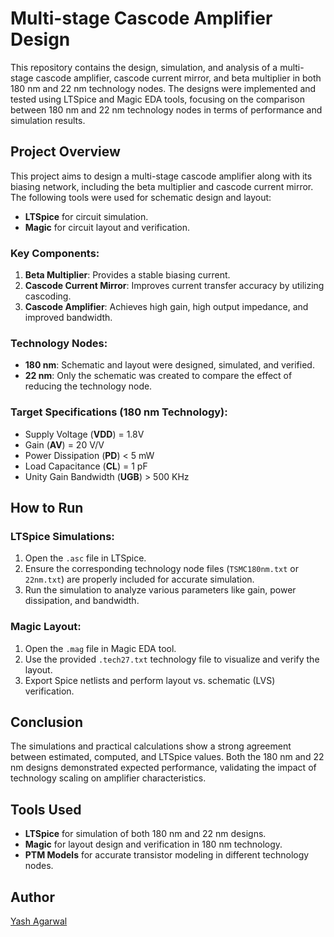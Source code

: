 # Multi-stage Cascode Amplifier Design

This repository contains the design, simulation, and analysis of a multi-stage cascode amplifier, cascode current mirror, and beta multiplier in both 180 nm and 22 nm technology nodes. The designs were implemented and tested using LTSpice and Magic EDA tools, focusing on the comparison between 180 nm and 22 nm technology nodes in terms of performance and simulation results.

## Project Overview

This project aims to design a multi-stage cascode amplifier along with its biasing network, including the beta multiplier and cascode current mirror. The following tools were used for schematic design and layout:
- **LTSpice** for circuit simulation.
- **Magic** for circuit layout and verification.

### Key Components:
1. **Beta Multiplier**: Provides a stable biasing current.
2. **Cascode Current Mirror**: Improves current transfer accuracy by utilizing cascoding.
3. **Cascode Amplifier**: Achieves high gain, high output impedance, and improved bandwidth.

### Technology Nodes:
- **180 nm**: Schematic and layout were designed, simulated, and verified.
- **22 nm**: Only the schematic was created to compare the effect of reducing the technology node.

### Target Specifications (180 nm Technology):
- Supply Voltage (**VDD**) = 1.8V
- Gain (**AV**) = 20 V/V
- Power Dissipation (**PD**) < 5 mW
- Load Capacitance (**CL**) = 1 pF
- Unity Gain Bandwidth (**UGB**) > 500 KHz


## How to Run

### LTSpice Simulations:
1. Open the `.asc` file in LTSpice.
2. Ensure the corresponding technology node files (`TSMC180nm.txt` or `22nm.txt`) are properly included for accurate simulation.
3. Run the simulation to analyze various parameters like gain, power dissipation, and bandwidth.

### Magic Layout:
1. Open the `.mag` file in Magic EDA tool.
2. Use the provided `.tech27.txt` technology file to visualize and verify the layout.
3. Export Spice netlists and perform layout vs. schematic (LVS) verification.

## Conclusion

The simulations and practical calculations show a strong agreement between estimated, computed, and LTSpice values. Both the 180 nm and 22 nm designs demonstrated expected performance, validating the impact of technology scaling on amplifier characteristics.

## Tools Used

- **LTSpice** for simulation of both 180 nm and 22 nm designs.
- **Magic** for layout design and verification in 180 nm technology.
- **PTM Models** for accurate transistor modeling in different technology nodes.

## Author

[Yash Agarwal](https://github.com/Yash070707)



